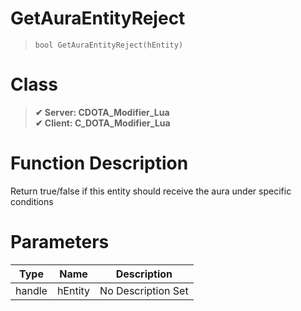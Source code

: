 # GetAuraEntityReject
> `bool GetAuraEntityReject(hEntity)`
# Class
> __✔ Server: CDOTA_Modifier_Lua__  
> __✔ Client: C_DOTA_Modifier_Lua__  
# Function Description
Return true/false if this entity should receive the aura under specific conditions
# Parameters
Type|Name|Description
--|--|--
handle|hEntity|No Description Set

